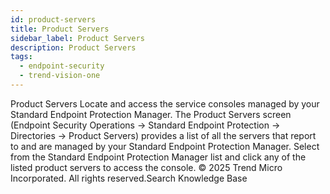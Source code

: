 ```yaml
---
id: product-servers
title: Product Servers
sidebar_label: Product Servers
description: Product Servers
tags:
  - endpoint-security
  - trend-vision-one
---
```


 Product Servers Locate and access the service consoles managed by your Standard Endpoint Protection Manager. The Product Servers screen (Endpoint Security Operations → Standard Endpoint Protection → Directories → Product Servers) provides a list of all the servers that report to and are managed by your Standard Endpoint Protection Manager. Select from the Standard Endpoint Protection Manager list and click any of the listed product servers to access the console. © 2025 Trend Micro Incorporated. All rights reserved.Search Knowledge Base
